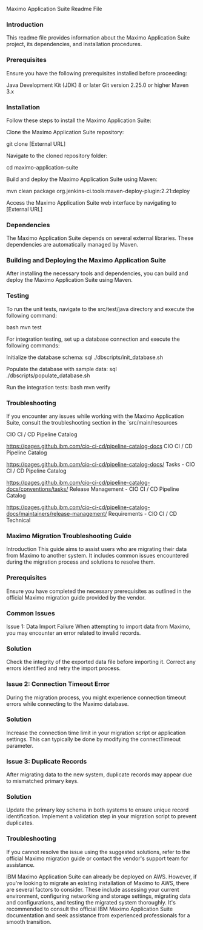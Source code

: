 Maximo Application Suite Readme File
### Introduction
This readme file provides information about the Maximo Application Suite project, its dependencies, and installation procedures.

### Prerequisites
Ensure you have the following prerequisites installed before proceeding:

Java Development Kit (JDK) 8 or later
Git version 2.25.0 or higher
Maven 3.x
### Installation
Follow these steps to install the Maximo Application Suite:

Clone the Maximo Application Suite repository:

git clone [External URL]

Navigate to the cloned repository folder:

cd maximo-application-suite

Build and deploy the Maximo Application Suite using Maven:

mvn clean package org.jenkins-ci.tools:maven-deploy-plugin:2.21:deploy

Access the Maximo Application Suite web interface by navigating to [External URL]

### Dependencies
The Maximo Application Suite depends on several external libraries. These dependencies are automatically managed by Maven.

### Building and Deploying the Maximo Application Suite
After installing the necessary tools and dependencies, you can build and deploy the Maximo Application Suite using Maven.

### Testing
To run the unit tests, navigate to the 
src/test/java
 directory and execute the following command:

bash mvn test

For integration testing, set up a database connection and execute the following commands:

Initialize the database schema: sql ./dbscripts/init_database.sh

Populate the database with sample data: sql ./dbscripts/populate_database.sh

Run the integration tests: bash mvn verify

### Troubleshooting
If you encounter any issues while working with the Maximo Application Suite, consult the troubleshooting section in the `src/main/resources

CIO CI / CD Pipeline Catalog

https://pages.github.ibm.com/cio-ci-cd/pipeline-catalog-docs
CIO CI / CD Pipeline Catalog

https://pages.github.ibm.com/cio-ci-cd/pipeline-catalog-docs/
Tasks - CIO CI / CD Pipeline Catalog

https://pages.github.ibm.com/cio-ci-cd/pipeline-catalog-docs/conventions/tasks/
Release Management - CIO CI / CD Pipeline Catalog

https://pages.github.ibm.com/cio-ci-cd/pipeline-catalog-docs/maintainers/release-management/
Requirements - CIO CI / CD Technical


### Maximo Migration Troubleshooting Guide
Introduction
This guide aims to assist users who are migrating their data from Maximo to another system. It includes common issues encountered during the migration process and solutions to resolve them.

### Prerequisites
Ensure you have completed the necessary prerequisites as outlined in the official Maximo migration guide provided by the vendor.

### Common Issues
Issue 1: Data Import Failure
When attempting to import data from Maximo, you may encounter an error related to invalid records.

### Solution
Check the integrity of the exported data file before importing it. Correct any errors identified and retry the import process.

### Issue 2: Connection Timeout Error
During the migration process, you might experience connection timeout errors while connecting to the Maximo database.

### Solution
Increase the connection time limit in your migration script or application settings. This can typically be done by modifying the 
connectTimeout
 parameter.

### Issue 3: Duplicate Records
After migrating data to the new system, duplicate records may appear due to mismatched primary keys.

### Solution
Update the primary key schema in both systems to ensure unique record identification. Implement a validation step in your migration script to prevent duplicates.

### Troubleshooting
If you cannot resolve the issue using the suggested solutions, refer to the official Maximo migration guide or contact the vendor's support team for assistance.

IBM Maximo Application Suite can already be deployed on AWS. However, if you're looking to migrate an existing installation of Maximo to AWS, there are several factors to consider. These include assessing your current environment, configuring networking and storage settings, migrating data and configurations, and testing the migrated system thoroughly. It's recommended to consult the official IBM Maximo Application Suite documentation and seek assistance from experienced professionals for a smooth transition.
